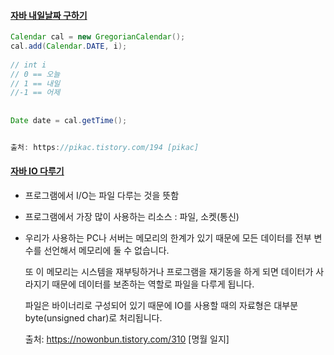 

#### [자바 내일날짜 구하기](https://pikac.tistory.com/194)

```java
Calendar cal = new GregorianCalendar();
cal.add(Calendar.DATE, i);
 
// int i
// 0 == 오늘
// 1 == 내일
//-1 == 어제
 
 
Date date = cal.getTime();


출처: https://pikac.tistory.com/194 [pikac]
```





#### [자바 IO 다루기](https://nowonbun.tistory.com/310)

- 프로그램에서 I/O는 파일 다루는 것을 뜻함

- 프로그램에서 가장 많이 사용하는 리소스 : 파일, 소켓(통신)

- 우리가 사용하는 PC나 서버는 메모리의 한계가 있기 때문에 모든 데이터를 전부 변수를 선언해서 메모리에 둘 수 없습니다.

  또 이 메모리는 시스템을 재부팅하거나 프로그램을 재기동을 하게 되면 데이터가 사라지기 때문에 데이터를 보존하는 역할로 파일을 다루게 됩니다.

  파일은 바이너리로 구성되어 있기 때문에 IO를 사용할 때의 자료형은 대부분 byte(unsigned char)로 처리됩니다.

  

  출처: https://nowonbun.tistory.com/310 [명월 일지]




